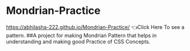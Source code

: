 # Mondrian-Practice
https://abhilasha-222.github.io/Mondrian-Practice/   👈Click Here To see a pattern.
##A project for making Mondrian Pattern that helps in understanding and making good Practice of CSS Concepts.
